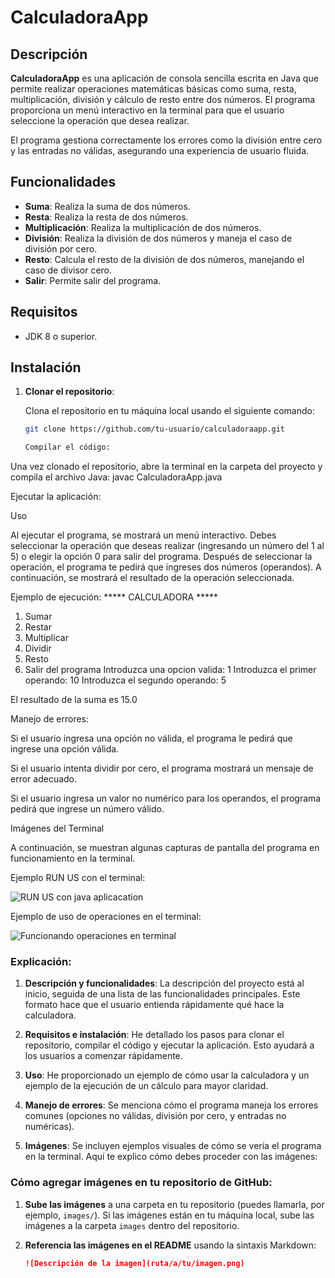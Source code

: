 # CalculadoraApp

## Descripción

**CalculadoraApp** es una aplicación de consola sencilla escrita en Java que permite realizar operaciones matemáticas básicas 
como suma, resta, multiplicación, división y cálculo de resto entre dos números. El programa proporciona un menú interactivo en la terminal 
para que el usuario seleccione la operación que desea realizar.

El programa gestiona correctamente los errores como la división entre cero y las entradas no válidas, asegurando una experiencia de usuario fluida.

## Funcionalidades

- **Suma**: Realiza la suma de dos números.
- **Resta**: Realiza la resta de dos números.
- **Multiplicación**: Realiza la multiplicación de dos números.
- **División**: Realiza la división de dos números y maneja el caso de división por cero.
- **Resto**: Calcula el resto de la división de dos números, manejando el caso de divisor cero.
- **Salir**: Permite salir del programa.

## Requisitos

- JDK 8 o superior.

## Instalación

1. **Clonar el repositorio**:

   Clona el repositorio en tu máquina local usando el siguiente comando:

   ```bash
   git clone https://github.com/tu-usuario/calculadoraapp.git

   Compilar el código:

Una vez clonado el repositorio, abre la terminal en la carpeta del proyecto y compila el archivo Java:
javac CalculadoraApp.java

Ejecutar la aplicación:

Uso

Al ejecutar el programa, se mostrará un menú interactivo. Debes seleccionar la operación que deseas realizar (ingresando un número del 1 al 5) 
o elegir la opción 0 para salir del programa. Después de seleccionar la operación, el programa te pedirá que ingreses dos números (operandos). 
A continuación, se mostrará el resultado de la operación seleccionada.

Ejemplo de ejecución:
***** CALCULADORA *****
1. Sumar
2. Restar
3. Multiplicar
4. Dividir
5. Resto
0. Salir del programa
Introduzca una opcion valida: 1
Introduzca el primer operando: 10
Introduzca el segundo operando: 5

El resultado de la suma es 15.0

Manejo de errores:

Si el usuario ingresa una opción no válida, el programa le pedirá que ingrese una opción válida.

Si el usuario intenta dividir por cero, el programa mostrará un mensaje de error adecuado.

Si el usuario ingresa un valor no numérico para los operandos, el programa pedirá que ingrese un número válido.

Imágenes del Terminal

A continuación, se muestran algunas capturas de pantalla del programa en funcionamiento en la terminal.

Ejemplo RUN US con el terminal:

![RUN US con java aplicacation](https://github.com/user-attachments/assets/9146d4fa-a3d7-4f67-9646-80949b4515fc)

Ejemplo de uso de operaciones en el terminal:

![Funcionando operaciones en terminal](https://github.com/user-attachments/assets/17feb08b-3729-4ff8-8d8d-8d04b6f6c57c)

### Explicación:

1. **Descripción y funcionalidades**: La descripción del proyecto está al inicio, seguida de una lista de las funcionalidades principales. Este formato hace que el usuario entienda rápidamente qué hace la calculadora.
   
2. **Requisitos e instalación**: He detallado los pasos para clonar el repositorio, compilar el código y ejecutar la aplicación. Esto ayudará a los usuarios a comenzar rápidamente.

3. **Uso**: He proporcionado un ejemplo de cómo usar la calculadora y un ejemplo de la ejecución de un cálculo para mayor claridad.

4. **Manejo de errores**: Se menciona cómo el programa maneja los errores comunes (opciones no válidas, división por cero, y entradas no numéricas).

5. **Imágenes**: Se incluyen ejemplos visuales de cómo se vería el programa en la terminal. Aquí te explico cómo debes proceder con las imágenes:

### Cómo agregar imágenes en tu repositorio de GitHub:

1. **Sube las imágenes** a una carpeta en tu repositorio (puedes llamarla, por ejemplo, `images/`). Si las imágenes están en tu máquina local, sube las imágenes a la carpeta `images` dentro del repositorio.
   
2. **Referencia las imágenes en el README** usando la sintaxis Markdown:  
   ```markdown
   ![Descripción de la imagen](ruta/a/tu/imagen.png)

